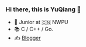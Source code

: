 ### Hi there, this is YuQiang 👋

- 🏫 Junior at 🇨🇳 NWPU
- 📚 C / C++ / Go.
- ✍️ [Blogger](https://perseidmeteor.github.io/)
